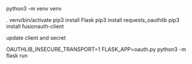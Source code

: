 python3 -m venv venv

. venv/bin/activate
pip3 install Flask
pip3 install requests_oauthlib
pip3 install fusionauth-client


update client and secret

OAUTHLIB_INSECURE_TRANSPORT=1 FLASK_APP=oauth.py python3 -m flask run
